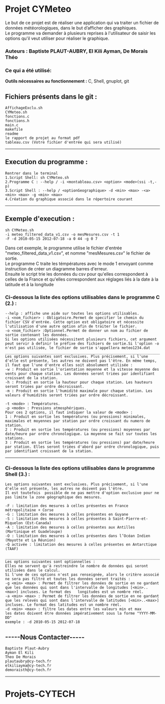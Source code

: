 # Projet CYMeteo
Le but de ce projet est de réaliser une application qui va traiter un fichier de données météorologiques, dans le but d’afficher des graphiques.\
Le programme va demander à plusieurs reprises à l'utilisateur de saisir les options qu'il veut utiliser pour réaliser le graphique.

###  Auteurs : Baptiste PLAUT-AUBRY, El Kili Ayman, De Morais Théo

### Ce qui a été utilisé:

**Outils nécessaires au fonctionnement :** C, Shell, gnuplot, git

##  Fichiers présents dans le git : 
    AffichageExclu.sh
    CYMeteo.sh
    fonctions.c
    fonctions.h
    main.c
    makefile
    readme
    le rapport de projet au format pdf
    tableau.csv (Votre fichier d'entrée qui sera utilisé)
---------------------------------------------

## Execution du programme : 
    Rentrer dans le terminal
    1.Script Shell: sh CYMeteo.sh
    2.Programme C : --help / -i <montableau.csv> <option> <mode>(ssi -t,-p) 
    3.Script Shell : --help / <optionGeographique> -d <min> <max> -<a> <min> <max> -g <min> <max>
    4.Création du graphique associé dans le répertoire courant
-----------------------------------


## Exemple d'execution :
    sh CYMeteo.sh
    -i meteo_filtered_data_v1.csv -o mesMesures.csv -t 1
    -F -d 2010-05-15 2012-07-18 -a 0 44 -g 0 7

Dans cet exemple, le programme utilise le fichier d'entrée "meteo_filtered_data_v1.csv", et nomme "mesMesures.csv" le fichier de sortie.\
Le programme C traite les témpératures avec le mode 1 envoyant comme instruction de créer un diagramme barres d'erreur.\
Ensuite le script trie les données du csv pour qu'elles correspondent à celles de la France et qu'elles correspondent aux réglages liés à la date à la latitude et à la longitude

### Ci-dessous la liste des options utilisables dans le programme C (2.) :

    --help : affiche une aide sur toutes les options utilisables.
    -i <nom_fichier> : Obligatoire.Permet de specifier le chemin du fichier CSV d'entrée. Cette option est obligatoire et nécessite l'utilisation d'une autre option afin de traiter le fichier.
    -o <nom_fichier> :Optionnel.Permet de donner un nom au fichier de sortie contenant les données.
    Si les options utilisées nécessitent plusieurs fichiers, cet argument peut servir à definir le préfixe des fichiers de sortie.Si l'option -o n'est pas utilisée, le fichier de sortie s'appellera meteo1234.dat
    __________________________________________________________________________________________
    Les options suivantes sont exclusives. Plus précisement, si l'une d'elle est présente, les autres ne doivent pas l'être. En même temps, il faut que l'une d'entre elles soit absolument utilisée :
    -w : Produit en sortie l'orientation moyenne et la vitesse moyenne des vents pour chaque station. Les données seront triées par identifiant croissant de la station.
    -h : Produit en sortie la hauteur pour chaque station. Les hauteurs seront triées par ordre décroissant.
    -m : Produit en sortie l'humidité maximale pour chaque station. Les valeurs d'humidités seront triées par ordre décroissant.
    
    -t <mode> : Températures.
    -p <mode> : Pressions atmosphériques.
    Pour ces 2 options, il faut indiquer la valeur de <mode> :
    1 : Produit en sortie les températures (ou pressions) minimales, maximales et moyennes par station par ordre croissant du numero de station.
    2 : Produit en sortie les températures (ou pressions) moyennes par date/heure par ordre chronologique. La moyenne se fait sur toutes les stations.
    3 : Produit en sortie les températures (ou pressions) par date/heure par station. Elles seront triées d'abord par ordre chronologique, puis par identifiant croissant de la station.

-----------------------------

### Ci-dessous la liste des options utilisables dans le programme Shell (3.) :
    Les options suivantes sont exclusives. Plus précisement, si l'une d'elle est présente, les autres ne doivent pas l'être.
    Il est toutefois  possible de ne pas mettre d'option exclusive pour ne pas limite la zone géographique des mesures.

    -F : limitation des mesures à celles présentes en France métropolitaine + Corse
    -G : limitation des mesures à celles présentes en Guyane
    -S : limitation des mesures à celles présentes à Saint-Pierre-et-Miquelon (Est-Canada)
    -A : limitation des mesures à celles présentes aux Antilles (Martinique et Guadeloupe)
    -O : limitation des mesures à celles présentes dans l’Océan Indien (Mayotte et La Réunion)
    -Q activée : limitation des mesures à celles présentes en Antarctique (TAAF)
    
    __________________________________________________________________________________________
    Les options suivantes sont optionnelles :   
    Elles ne servent qu'à restreindre le nombre de données qui seront utilisées dans le calcul.
    Si l'une de ces options n'est pas renseignée, alors le critère associé ne sera pas filtré et toutes les données seront traités :
    -g <min> <max> : Permet de filtrer les données de sortie en ne gardant que les données qui sont dans l'intervalle de longitudes [<min>..<max>] incluses. Le format des   longitudes est un nombre réel.
    -a <min> <max> : Permet de filtrer les données de sortie en ne gardant que les relevés qui sont dans l'intervalle de latitudes [<min>..<max>] incluses. Le format des latitudes est un nombre réel.
    -d <min> <max> : filtre les dates entre les valeurs min et max
    les dates doivent être données impérativement sous la forme "YYYY-MM-DD" 
    exemple : -d 2010-05-15 2012-07-18

## -----Nous Contacter-----
    Baptiste Plaut-Aubry 
    Ayman El Kili
    Theo De Morais
    plautaubry@cy-tech.fr
    elkiliayma@cy-tech.fr
    demoraisth@cy-tech.fr
-------------------------
# Projets-CYTECH
